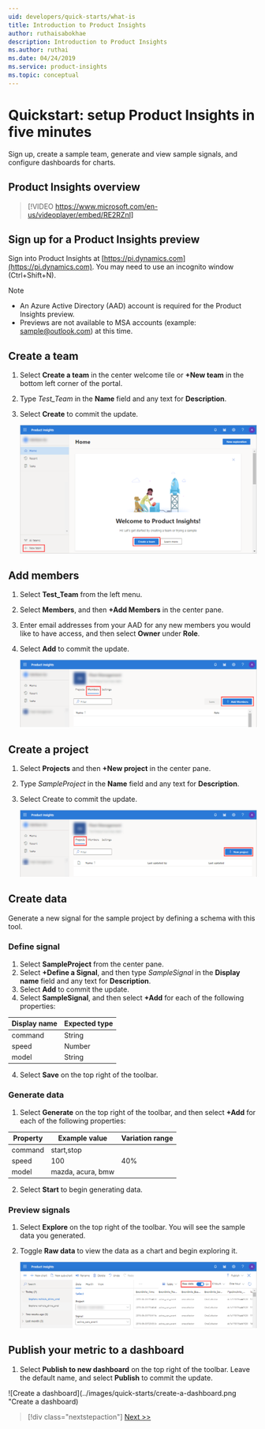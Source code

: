 ```yaml
---
uid: developers/quick-starts/what-is
title: Introduction to Product Insights
author: ruthaisabokhae
description: Introduction to Product Insights
ms.author: ruthai
ms.date: 04/24/2019
ms.service: product-insights
ms.topic: conceptual
---
```


# <a id="what_is"></a>Quickstart: setup Product Insights in five minutes 

Sign up, create a sample team, generate and view sample signals, and configure dashboards for charts. 

## Product Insights overview

> [!VIDEO https://www.microsoft.com/en-us/videoplayer/embed/RE2RZnI]

## Sign up for a Product Insights preview

Sign into Product Insights at [https://pi.dynamics.com](https://pi.dynamics.com). You may need to use an incognito window (Ctrl+Shift+N).
> [!NOTE]
> - An Azure Active Directory (AAD) account is required for the Product Insights preview.   
> - Previews are not available to MSA accounts (example: sample@outlook.com) at this time.

## Create a team
1. Select **Create a team** in the center welcome tile or **+New team** in the bottom left corner of the portal.
1. Type *Test_Team* in the **Name** field and any text for **Description**. 
1. Select **Create** to commit the update.

	![Create a new team](../images/quick-starts/create-a-team.png "Create a new team")
  
## Add members
1. Select **Test_Team** from the left menu.  
1. Select **Members**, and then **+Add Members** in the center pane.
1. Enter email addresses from your AAD for any new members you would like to have access, and then select **Owner** under **Role**. 
1. Select **Add** to commit the update.

	![Add new members](../images/quick-starts/add-members.png "Add new members")

## Create a project 
1. Select **Projects** and then **+New project** in the center pane. 
1. Type *SampleProject* in the **Name** field and any text for **Description**.  
1. Select Create to commit the update.

	![Add new project](../images/quick-starts/add-project.png "Add project")
  
## Create data
Generate a new signal for the sample project by defining a schema with this tool.

### Define signal 
1. Select **SampleProject** from the center pane. 
1. Select **+Define a Signal**, and then type *SampleSignal* in the **Display name** field and any text for **Description**.  
1. Select **Add** to commit the update.
1. Select **SampleSignal**, and then select **+Add** for each of the following properties:

|Display name | Expected type|
|-------------|--------------|
|command|String| 
|speed|Number  |
|model|String  |

4. Select **Save** on the top right of the toolbar.

### Generate data 
1. Select **Generate** on the top right of the toolbar, and then select **+Add** for each of the following properties:

|Property|Example value|Variation range|
|--------|-------------|---------------|
|command|start,stop|
|speed|100|40%|
|model|mazda, acura, bmw|

2. Select **Start** to begin generating data.

### Preview signals

1. Select **Explore** on the top right of the toolbar. You will see the sample data you generated.
1. Toggle **Raw data** to view the data as a chart and begin exploring it. 

   ![Preview new signals](../images/quick-starts/preview-signal.png "Preview new signals")
 
## Publish your metric to a dashboard

1. Select **Publish to new dashboard** on the top right of the toolbar. Leave the default name, and select **Publish** to commit the update.

![Create a dashboard](../images/quick-starts/create-a-dashboard.png "Create a dashboard)


> [!div class="nextstepaction"]
> [Next >>](who-uses.md)
